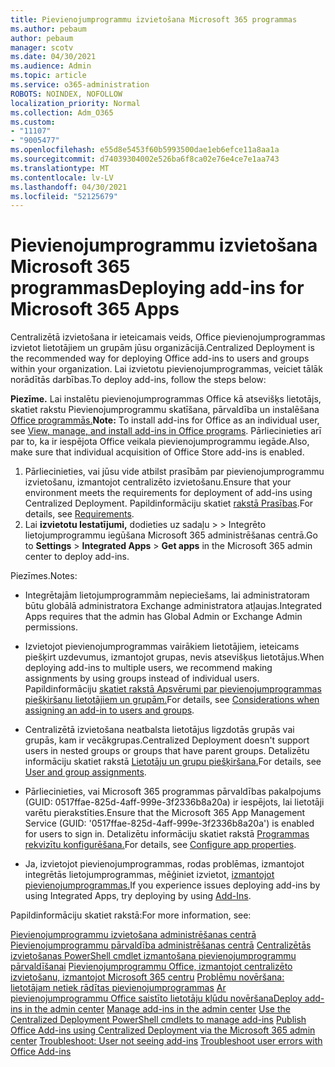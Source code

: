 ```yaml
---
title: Pievienojumprogrammu izvietošana Microsoft 365 programmas
ms.author: pebaum
author: pebaum
manager: scotv
ms.date: 04/30/2021
ms.audience: Admin
ms.topic: article
ms.service: o365-administration
ROBOTS: NOINDEX, NOFOLLOW
localization_priority: Normal
ms.collection: Adm_O365
ms.custom:
- "11107"
- "9005477"
ms.openlocfilehash: e55d8e5453f60b5993500dae1eb6efce11a8aa1a
ms.sourcegitcommit: d74039304002e526ba6f8ca02e76e4ce7e1aa743
ms.translationtype: MT
ms.contentlocale: lv-LV
ms.lasthandoff: 04/30/2021
ms.locfileid: "52125679"
---
```

# <a name="deploying-add-ins-for-microsoft-365-apps"></a><span data-ttu-id="10922-102">Pievienojumprogrammu izvietošana Microsoft 365 programmas</span><span class="sxs-lookup"><span data-stu-id="10922-102">Deploying add-ins for Microsoft 365 Apps</span></span>

<span data-ttu-id="10922-103">Centralizētā izvietošana ir ieteicamais veids, Office pievienojumprogrammas izvietot lietotājiem un grupām jūsu organizācijā.</span><span class="sxs-lookup"><span data-stu-id="10922-103">Centralized Deployment is the recommended way for deploying Office add-ins to users and groups within your organization.</span></span> <span data-ttu-id="10922-104">Lai izvietotu pievienojumprogrammas, veiciet tālāk norādītās darbības.</span><span class="sxs-lookup"><span data-stu-id="10922-104">To deploy add-ins, follow the steps below:</span></span>

<span data-ttu-id="10922-105">**Piezīme.** Lai instalētu pievienojumprogrammas Office kā atsevišķs lietotājs, skatiet rakstu Pievienojumprogrammu skatīšana, pārvaldība un instalēšana [Office programmās.](https://support.microsoft.com/topic/view-manage-and-install-add-ins-in-office-programs-16278816-1948-4028-91e5-76dca5380f8d)</span><span class="sxs-lookup"><span data-stu-id="10922-105">**Note:** To install add-ins for Office as an individual user, see [View, manage, and install add-ins in Office programs](https://support.microsoft.com/topic/view-manage-and-install-add-ins-in-office-programs-16278816-1948-4028-91e5-76dca5380f8d).</span></span> <span data-ttu-id="10922-106">Pārliecinieties arī par to, ka ir iespējota Office veikala pievienojumprogrammu iegāde.</span><span class="sxs-lookup"><span data-stu-id="10922-106">Also, make sure that individual acquisition of Office Store add-ins is enabled.</span></span> 

1. <span data-ttu-id="10922-107">Pārliecinieties, vai jūsu vide atbilst prasībām par pievienojumprogrammu izvietošanu, izmantojot centralizēto izvietošanu.</span><span class="sxs-lookup"><span data-stu-id="10922-107">Ensure that your environment meets the requirements for deployment of add-ins using Centralized Deployment.</span></span> <span data-ttu-id="10922-108">Papildinformāciju skatiet [rakstā Prasības](https://docs.microsoft.com/microsoft-365/admin/manage/centralized-deployment-of-add-ins?#requirements).</span><span class="sxs-lookup"><span data-stu-id="10922-108">For details, see [Requirements](https://docs.microsoft.com/microsoft-365/admin/manage/centralized-deployment-of-add-ins?#requirements).</span></span>
2. <span data-ttu-id="10922-109">Lai **izvietotu Iestatījumi,** dodieties uz sadaļu  >    >   Integrēto lietojumprogrammu iegūšana Microsoft 365 administrēšanas centrā.</span><span class="sxs-lookup"><span data-stu-id="10922-109">Go to **Settings** > **Integrated Apps** > **Get apps** in the Microsoft 365 admin center to deploy add-ins.</span></span> 

<span data-ttu-id="10922-110">Piezīmes.</span><span class="sxs-lookup"><span data-stu-id="10922-110">Notes:</span></span> 

- <span data-ttu-id="10922-111">Integrētajām lietojumprogrammām nepieciešams, lai administratoram būtu globālā administratora Exchange administratora atļaujas.</span><span class="sxs-lookup"><span data-stu-id="10922-111">Integrated Apps requires that the admin has Global Admin or Exchange Admin permissions.</span></span>

- <span data-ttu-id="10922-112">Izvietojot pievienojumprogrammas vairākiem lietotājiem, ieteicams piešķirt uzdevumus, izmantojot grupas, nevis atsevišķus lietotājus.</span><span class="sxs-lookup"><span data-stu-id="10922-112">When deploying add-ins to multiple users, we recommend making assignments by using groups instead of individual users.</span></span> <span data-ttu-id="10922-113">Papildinformāciju [skatiet rakstā Apsvērumi par pievienojumprogrammas piešķiršanu lietotājiem un grupām.](https://docs.microsoft.com/microsoft-365/admin/manage/manage-deployment-of-add-ins?view=o365-worldwide#considerations-when-assigning-an-add-in-to-users-and-groups)</span><span class="sxs-lookup"><span data-stu-id="10922-113">For details, see [Considerations when assigning an add-in to users and groups](https://docs.microsoft.com/microsoft-365/admin/manage/manage-deployment-of-add-ins?view=o365-worldwide#considerations-when-assigning-an-add-in-to-users-and-groups).</span></span>

- <span data-ttu-id="10922-114">Centralizētā izvietošana neatbalsta lietotājus ligzdotās grupās vai grupās, kam ir vecākgrupas.</span><span class="sxs-lookup"><span data-stu-id="10922-114">Centralized Deployment doesn't support users in nested groups or groups that have parent groups.</span></span> <span data-ttu-id="10922-115">Detalizētu informāciju skatiet rakstā [Lietotāju un grupu piešķiršana.](https://docs.microsoft.com/microsoft-365/admin/manage/centralized-deployment-of-add-ins?view=o365-worldwide#user-and-group-assignments)</span><span class="sxs-lookup"><span data-stu-id="10922-115">For details, see [User and group assignments](https://docs.microsoft.com/microsoft-365/admin/manage/centralized-deployment-of-add-ins?view=o365-worldwide#user-and-group-assignments).</span></span>

- <span data-ttu-id="10922-116">Pārliecinieties, vai Microsoft 365 programmas pārvaldības pakalpojums (GUID: 0517ffae-825d-4aff-999e-3f2336b8a20a) ir iespējots, lai lietotāji varētu pierakstīties.</span><span class="sxs-lookup"><span data-stu-id="10922-116">Ensure that the Microsoft 365 App Management Service (GUID: '0517ffae-825d-4aff-999e-3f2336b8a20a') is enabled for users to sign in.</span></span> <span data-ttu-id="10922-117">Detalizētu informāciju skatiet rakstā [Programmas rekvizītu konfigurēšana.](https://docs.microsoft.com/azure/active-directory/manage-apps/add-application-portal-configure#configure-app-properties)</span><span class="sxs-lookup"><span data-stu-id="10922-117">For details, see [Configure app properties](https://docs.microsoft.com/azure/active-directory/manage-apps/add-application-portal-configure#configure-app-properties).</span></span>

- <span data-ttu-id="10922-118">Ja, izvietojot pievienojumprogrammas, rodas problēmas, izmantojot integrētās lietojumprogrammas, mēģiniet izvietot, [izmantojot pievienojumprogrammas.](https://admin.microsoft.com/AdminPortal/Home?#/Settings/AddIns)</span><span class="sxs-lookup"><span data-stu-id="10922-118">If you experience issues deploying add-ins by using Integrated Apps, try deploying by using [Add-Ins](https://admin.microsoft.com/AdminPortal/Home?#/Settings/AddIns).</span></span>

<span data-ttu-id="10922-119">Papildinformāciju skatiet rakstā:</span><span class="sxs-lookup"><span data-stu-id="10922-119">For more information, see:</span></span>

<span data-ttu-id="10922-120">[Pievienojumprogrammu izvietošana administrēšanas centrā](https://docs.microsoft.com/microsoft-365/admin/manage/manage-deployment-of-add-ins) 
 [Pievienojumprogrammu pārvaldība administrēšanas centrā](https://docs.microsoft.com/microsoft-365/admin/manage/manage-addins-in-the-admin-center) 
 [Centralizētās izvietošanas PowerShell cmdlet izmantošana pievienojumprogrammu pārvaldīšanai](https://docs.microsoft.com/microsoft-365/enterprise/use-the-centralized-deployment-powershell-cmdlets-to-manage-add-ins) 
 [Pievienojumprogrammu Office, izmantojot centralizēto izvietošanu, izmantojot Microsoft 365 centru](https://docs.microsoft.com/office/dev/add-ins/publish/centralized-deployment#publish-an-office-add-in-via-centralized-deployment) 
 [Problēmu novēršana: lietotājam netiek rādītas pievienojumprogrammas](https://docs.microsoft.com/office365/troubleshoot/access-management/user-not-seeing-add-ins) 
 [Ar pievienojumprogrammu Office saistīto lietotāju kļūdu novēršana](https://docs.microsoft.com/office/dev/add-ins/testing/testing-and-troubleshooting)</span><span class="sxs-lookup"><span data-stu-id="10922-120">[Deploy add-ins in the admin center](https://docs.microsoft.com/microsoft-365/admin/manage/manage-deployment-of-add-ins)
[Manage add-ins in the admin center](https://docs.microsoft.com/microsoft-365/admin/manage/manage-addins-in-the-admin-center)
[Use the Centralized Deployment PowerShell cmdlets to manage add-ins](https://docs.microsoft.com/microsoft-365/enterprise/use-the-centralized-deployment-powershell-cmdlets-to-manage-add-ins)
[Publish Office Add-ins using Centralized Deployment via the Microsoft 365 admin center](https://docs.microsoft.com/office/dev/add-ins/publish/centralized-deployment#publish-an-office-add-in-via-centralized-deployment)
[Troubleshoot: User not seeing add-ins](https://docs.microsoft.com/office365/troubleshoot/access-management/user-not-seeing-add-ins)
[Troubleshoot user errors with Office Add-ins](https://docs.microsoft.com/office/dev/add-ins/testing/testing-and-troubleshooting)</span></span>
